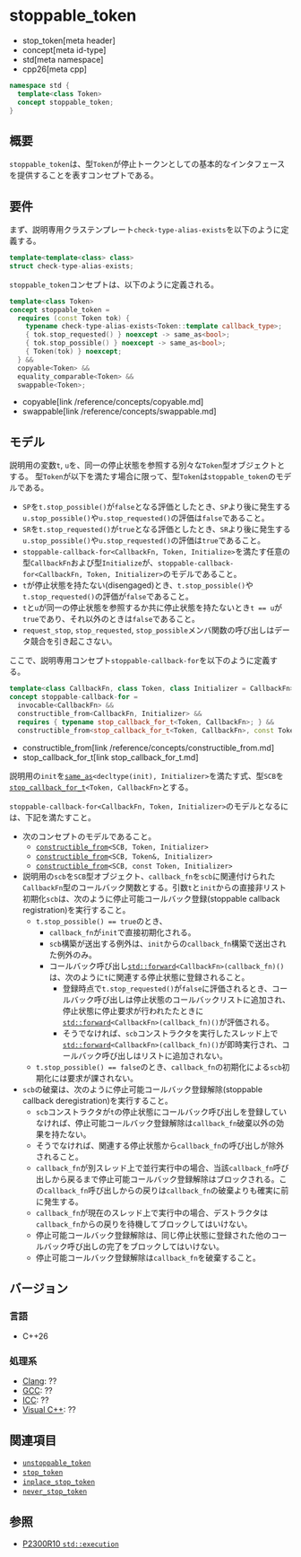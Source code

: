 # stoppable_token
* stop_token[meta header]
* concept[meta id-type]
* std[meta namespace]
* cpp26[meta cpp]

```cpp
namespace std {
  template<class Token>
  concept stoppable_token;
}
```

## 概要
`stoppable_token`は、型`Token`が停止トークンとしての基本的なインタフェースを提供することを表すコンセプトである。


## 要件
まず、説明専用クラステンプレート`check-type-alias-exists`を以下のように定義する。

```cpp
template<template<class> class>
struct check-type-alias-exists;
```

`stoppable_token`コンセプトは、以下のように定義される。

```cpp
template<class Token>
concept stoppable_token =
  requires (const Token tok) {
    typename check-type-alias-exists<Token::template callback_type>;
    { tok.stop_requested() } noexcept -> same_as<bool>;
    { tok.stop_possible() } noexcept -> same_as<bool>;
    { Token(tok) } noexcept;
  } &&
  copyable<Token> &&
  equality_comparable<Token> &&
  swappable<Token>;
```
* copyable[link /reference/concepts/copyable.md]
* swappable[link /reference/concepts/swappable.md]


## モデル

説明用の変数`t`, `u`を、同一の停止状態を参照する別々な`Token`型オブジェクトとする。
型`Token`が以下を満たす場合に限って、型`Token`は`stoppable_token`のモデルである。

- `SP`を`t.stop_possible()`が`false`となる評価としたとき、`SP`より後に発生する`u.stop_possible()`や`u.stop_requested()`の評価は`false`であること。
- `SR`を`t.stop_requested()`が`true`となる評価としたとき、`SR`より後に発生する`u.stop_possible()`や`u.stop_requested()`の評価は`true`であること。
- `stoppable-callback-for<CallbackFn, Token, Initialize>`を満たす任意の型`CallbackFn`および型`Initialize`が、`stoppable-callback-for<CallbackFn, Token, Initializer>`のモデルであること。
- `t`が停止状態を持たない(disengaged)とき、`t.stop_possible()`や`t.stop_requested()`の評価が`false`であること。
- `t`と`u`が同一の停止状態を参照するか共に停止状態を持たないとき`t == u`が`true`であり、それ以外のときは`false`であること。
- `request_stop`, `stop_requested`, `stop_possible`メンバ関数の呼び出しはデータ競合を引き起こさない。


ここで、説明専用コンセプト`stoppable-callback-for`を以下のように定義する。

```cpp
template<class CallbackFn, class Token, class Initializer = CallbackFn>
concept stoppable-callback-for =
  invocable<CallbackFn> &&
  constructible_from<CallbackFn, Initializer> &&
  requires { typename stop_callback_for_t<Token, CallbackFn>; } &&
  constructible_from<stop_callback_for_t<Token, CallbackFn>, const Token&, Initializer>;
```
* constructible_from[link /reference/concepts/constructible_from.md]
* stop_callback_for_t[link stop_callback_for_t.md]

説明用の`init`を[`same_as`](/reference/concepts/same_as.md)`<decltype(init), Initializer>`を満たす式、型`SCB`を[`stop_callback_for_t`](stop_callback_for_t.md)`<Token, CallbackFn>`とする。

`stoppable-callback-for<CallbackFn, Token, Initializer>`のモデルとなるには、下記を満たすこと。

- 次のコンセプトのモデルであること。
    - [`constructible_from`](/reference/concepts/constructible_from.md)`<SCB, Token, Initializer>`
    - [`constructible_from`](/reference/concepts/constructible_from.md)`<SCB, Token&, Initializer>`
    - [`constructible_from`](/reference/concepts/constructible_from.md)`<SCB, const Token, Initializer>`
- 説明用の`scb`を`SCB`型オブジェクト、`callback_fn`を`scb`に関連付けられた`CallbackFn`型のコールバック関数とする。引数`t`と`init`からの直接非リスト初期化`scb`は、次のように停止可能コールバック登録(stoppable callback registration)を実行すること。
    - `t.stop_possible() == true`のとき、
        - `callback_fn`が`init`で直接初期化される。
        - `scb`構築が送出する例外は、`init`からの`callback_fn`構築で送出された例外のみ。
        - コールバック呼び出し[`std::forward`](/reference/utility/forward.md)`<CallbackFn>(callback_fn)()`は、次のように`t`に関連する停止状態に登録されること。
            - 登録時点で`t.stop_requested()`が`false`に評価されるとき、コールバック呼び出しは停止状態のコールバックリストに追加され、停止状態に停止要求が行われたたときに[`std::forward`](/reference/utility/forward.md)`<CallbackFn>(callback_fn)()`が評価される。
            - そうでなければ、`scb`コンストラクタを実行したスレッド上で[`std::forward`](/reference/utility/forward.md)`<CallbackFn>(callback_fn)()`が即時実行され、コールバック呼び出しはリストに追加されない。
    - `t.stop_possible() == false`のとき、`callback_fn`の初期化による`scb`初期化には要求が課されない。
- `scb`の破棄は、次のように停止可能コールバック登録解除(stoppable callback deregistration)を実行すること。
    - `scb`コンストラクタが`t`の停止状態にコールバック呼び出しを登録していなければ、停止可能コールバック登録解除は`callback_fn`破棄以外の効果を持たない。
    - そうでなければ、関連する停止状態から`callback_fn`の呼び出しが除外されること。
    - `callback_fn`が別スレッド上で並行実行中の場合、当該`callback_fn`呼び出しから戻るまで停止可能コールバック登録解除はブロックされる。この`callback_fn`呼び出しからの戻りは`callback_fn`の破棄よりも確実に前に発生する。
    - `callback_fn`が現在のスレッド上で実行中の場合、デストラクタは`callback_fn`からの戻りを待機してブロックしてはいけない。
    - 停止可能コールバック登録解除は、同じ停止状態に登録された他のコールバック呼び出しの完了をブロックしてはいけない。
    - 停止可能コールバック登録解除は`callback_fn`を破棄すること。


## バージョン
### 言語
- C++26

### 処理系
- [Clang](/implementation.md#clang): ??
- [GCC](/implementation.md#gcc): ??
- [ICC](/implementation.md#icc): ??
- [Visual C++](/implementation.md#visual_cpp): ??


## 関連項目
- [`unstoppable_token`](unstoppable_token.md)
- [`stop_token`](stop_token.md)
- [`inplace_stop_token`](inplace_stop_token.md)
- [`never_stop_token`](never_stop_token.md)


## 参照
- [P2300R10 `std::execution`](https://www.open-std.org/jtc1/sc22/wg21/docs/papers/2024/p2300r10.html)

